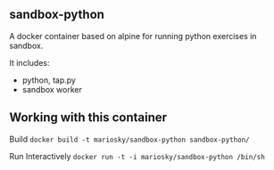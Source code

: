 ## sandbox-python

A docker container based on alpine for running python exercises in sandbox.

It includes:

* python, tap.py
* sandbox worker

## Working with this container

Build
`docker build -t mariosky/sandbox-python sandbox-python/`

Run Interactively
`docker run -t -i mariosky/sandbox-python /bin/sh`
